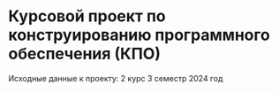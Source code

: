 # Курсовой проект по конструированию программного обеспечения (КПО)
Исходные данные к проекту:
2 курс 3 семестр 2024 год
